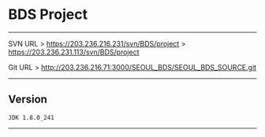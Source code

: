 # BDS Project

---  

SVN URL > https://203.236.216.231/svn/BDS/project > https://203.236.231.113/svn/BDS/project

Git URL > http://203.236.216.71:3000/SEOUL_BDS/SEOUL_BDS_SOURCE.git

---

## Version

    JDK 1.8.0_241

---
